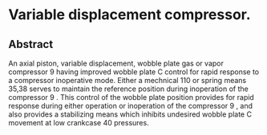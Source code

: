 # Variable displacement compressor.

## Abstract
An axial piston, variable displacement, wobble plate gas or vapor compressor 9 having improved wobble plate C control for rapid response to a compressor inoperative mode. Either a mechnical 110 or spring means 35,38 serves to maintain the reference position during inoperation of the compressor 9 . This control of the wobble plate position provides for rapid response during either operation or inoperation of the compressor 9 , and also provides a stabilizing means which inhibits undesired wobble plate C movement at low crankcase 40 pressures.